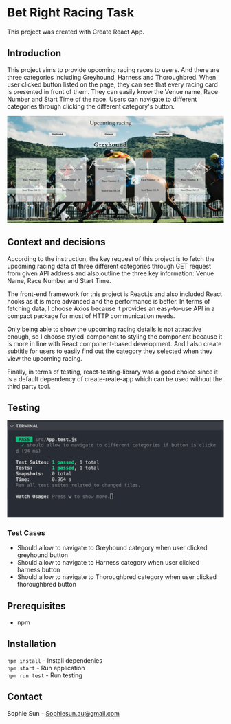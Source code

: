 # Bet Right Racing Task
This project was created with Create React App.

## Introduction
This project aims to provide upcoming racing races to users. And there are three categories
including Greyhound, Harness and Thoroughbred. When user clicked button listed on the page, they
can see that every racing card is presented in front of them. They can easily know the Venue name,
Race Number and Start Time of the race. Users can navigate to different categories through clicking
the different category's button.

![Product Name Screen Shot](src/assets/Readme/PageDisplay.png)

## Context and decisions
According to the instruction, the key request of this project is to fetch the upcoming racing data of three different categories through GET request from given API address and also outline the three key information: Venue Name, Race Number and Start Time.

The front-end framework for this project is React.js and also included React hooks as it is more advanced and the performance is better. In terms of fetching data, I choose Axios because it provides an easy-to-use API in a compact package for most of HTTP communication needs.

Only being able to show the upcoming racing details is not attractive enough, so I choose styled-component to styling the component because it is more in line with React component-based development. And I also create subtitle for users to easily find out the category they selected when they view the upcoming racing.

Finally, in terms of testing, react-testing-library was a good choice since it is a default dependency of create-reate-app which can be used without the third party tool.

## Testing

![Product Name Screen Shot](src/assets/Readme/TestResult.png)

### Test Cases

- Should allow to navigate to Greyhound category when user clicked greyhound button
- Should allow to navigate to Harness category when user clicked harness button
- Should allow to navigate to Thoroughbred category when user clicked thoroughbred button

## Prerequisites

- npm

## Installation

`npm install` - Install dependenies <br />
`npm start` - Run application <br />
`npm run test` - Run testing

## Contact

Sophie Sun - Sophiesun.au@gmail.com

